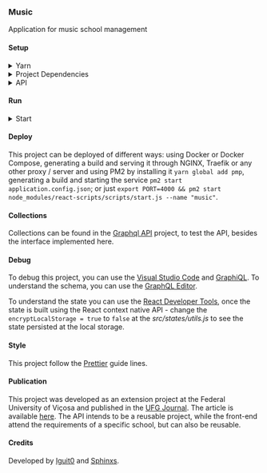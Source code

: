 ### Music

Application for music school management

#### Setup

<details>
<summary>Yarn</summary>
Configure the repository:

```sh
sudo curl -sS https://dl.yarnpkg.com/debian/pubkey.gpg | sudo apt-key add - && echo "deb https://dl.yarnpkg.com/debian/ stable main" | sudo tee /etc/apt/sources.list.d/yarn.list
```

Update the source list:

```sh
sudo apt update
```

Install Yarn:

```sh
sudo apt install yarn
```

</details>

<details>
<summary>Project Dependencies</summary>
Install project dependencies:

```sh
yarn install
```

</details>

<details>
<summary>API</summary>

This project was built in a modularized way, this means that this is the front-end and the back-end is in a separete [project](https://github.com/Sphinxs/Graph). Access the Graphql API [project](https://github.com/Sphinxs/Graph) to set the API.

</details>

#### Run

<details>
<summary>Start</summary>
Start the application:

```sh
yarn start
```

Open the [localhost:4000](http://localhost:4000) URL in the browser. If is there already a service running at this port, try to kill the service `fuser -k 4000/tcp`.

</details>

#### Deploy

This project can be deployed of different ways: using Docker or Docker Compose, generating a build and serving it through NGINX, Traefik or any other proxy  / server and using PM2 by installing it `yarn global add pmp`, generating a build and starting the service `pm2 start application.config.json`; or just `export PORT=4000 && pm2 start node_modules/react-scripts/scripts/start.js --name "music"`.

#### Collections

Collections can be found in the [Graphql API](https://github.com/Sphinxs/Graph/tree/master/collections) project, to test the API, besides the interface implemented here.

#### Debug

To debug this project, you can use the [Visual Studio Code](https://code.visualstudio.com/) and [GraphiQL](https://github.com/graphql/graphiql). To understand the schema, you can use the [GraphQL Editor](https://app.graphqleditor.com/grapher/grapher).

To understand the state you can use the [React Developer Tools](https://chrome.google.com/webstore/detail/react-developer-tools/fmkadmapgofadopljbjfkapdkoienihi), once the state is built using the React context native API - change the `encryptLocalStorage = true` to `false` at the _src/states/utils.js_ to see the state persisted at the local storage.

#### Style

This project follow the [Prettier](https://prettier.io/) guide lines.

#### Publication

This project was developed as an extension project at the Federal University of Viçosa and published in the [UFG Journal](https://www.revistas.ufg.br/revistaufg). The article is available [here](https://www.revistas.ufg.br/revistaufg/article/view/60606/34032). The API intends to be a reusable project, while the front-end attend the requirements of a specific school, but can also be reusable.

#### Credits

Developed by [Iguit0](https://github.com/iguit0) and [Sphinxs](https://github.com/Sphinxs).
